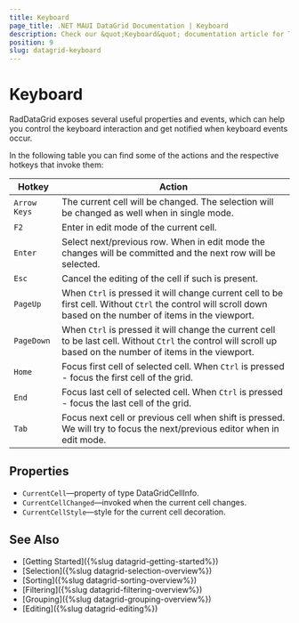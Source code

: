 ```yaml
---
title: Keyboard
page_title: .NET MAUI DataGrid Documentation | Keyboard
description: Check our &quot;Keyboard&quot; documentation article for Telerik DataGrid for .NET MAUI control.
position: 9
slug: datagrid-keyboard
---
```


# Keyboard

RadDataGrid exposes several useful properties and events, which can help you control the keyboard interaction and get notified when keyboard events occur.

In the following table you can find some of the actions and the respective hotkeys that invoke them:

| Hotkey 		            | Action 			|
|---------------------------|-------------------|
| `Arrow Keys`      | Тhe current cell will be changed. The selection will be changed as well when in single mode.|
| `F2`              |Enter in edit mode of the current cell.|
| `Enter `	        |Select next/previous row. When in edit mode the changes will be committed and the next row will be selected.|
| `Esc `		    |Cancel the editing of the cell if such is present.|
| `PageUp `		    |When `Ctrl` is pressed it will change current cell to be first cell. Without `Ctrl` the control will scroll down based on the number of items in the viewport.|
| `PageDown `	    |When `Ctrl` is pressed it will change the current cell to be last cell. Without `Ctrl` the control will scroll up based on the number of items in the viewport.|
| `Home `	        |Focus first cell of selected cell. When `Ctrl` is pressed - focus the first cell of the grid.|
| `End  `	        |Focus last cell of selected cell. When `Ctrl` is pressed - focus the last cell of the grid.|
| `Tab  `	        |Focus next cell or previous cell when shift is pressed. We will try to focus the next/previous editor when in edit mode. |

## Properties

* `CurrentCell`&mdash;property of type DataGridCellInfo.
* `CurrentCellChanged`&mdash;invoked when the current cell changes.
* `CurrentCellStyle`&mdash;style for the current cell decoration.

## See Also

- [Getting Started]({%slug datagrid-getting-started%})
- [Selection]({%slug datagrid-selection-overview%})
- [Sorting]({%slug datagrid-sorting-overview%})
- [Filtering]({%slug datagrid-filtering-overview%})
- [Grouping]({%slug datagrid-grouping-overview%})
- [Editing]({%slug datagrid-editing%})
